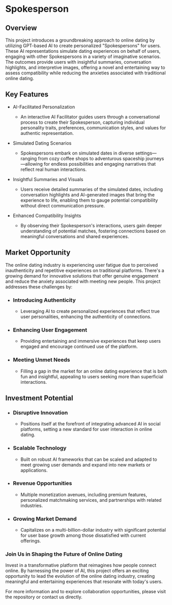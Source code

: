 # Spokesperson
## Overview

This project introduces a groundbreaking approach to online dating by utilizing GPT-based AI to create personalized "Spokespersons" for users. These AI representations simulate dating experiences on behalf of users, engaging with other Spokespersons in a variety of imaginative scenarios. The outcomes provide users with insightful summaries, conversation highlights, and interpretive images, offering a novel and entertaining way to assess compatibility while reducing the anxieties associated with traditional online dating.

## Key Features

- AI-Facilitated Personalization

  - An interactive AI Facilitator guides users through a conversational process to create their Spokesperson, capturing individual personality traits, preferences, communication styles, and values for authentic representation.

- Simulated Dating Scenarios

  - Spokespersons embark on simulated dates in diverse settings—ranging from cozy coffee shops to adventurous spaceship journeys—allowing for endless possibilities and engaging narratives that reflect real human interactions.

- Insightful Summaries and Visuals

  - Users receive detailed summaries of the simulated dates, including conversation highlights and AI-generated images that bring the experience to life, enabling them to gauge potential compatibility without direct communication pressure.

- Enhanced Compatibility Insights

  - By observing their Spokesperson's interactions, users gain deeper understanding of potential matches, fostering connections based on meaningful conversations and shared experiences.

## Market Opportunity

The online dating industry is experiencing user fatigue due to perceived inauthenticity and repetitive experiences on traditional platforms. There's a growing demand for innovative solutions that offer genuine engagement and reduce the anxiety associated with meeting new people. This project addresses these challenges by:

- ### Introducing Authenticity

  - Leveraging AI to create personalized experiences that reflect true user personalities, enhancing the authenticity of connections.

- ### Enhancing User Engagement

  - Providing entertaining and immersive experiences that keep users engaged and encourage continued use of the platform.

- ### Meeting Unmet Needs

  - Filling a gap in the market for an online dating experience that is both fun and insightful, appealing to users seeking more than superficial interactions.

## Investment Potential

  - ### Disruptive Innovation

    - Positions itself at the forefront of integrating advanced AI in social platforms, setting a new standard for user interaction in online dating.

  - ### Scalable Technology

    - Built on robust AI frameworks that can be scaled and adapted to meet growing user demands and expand into new markets or applications.

  - ### Revenue Opportunities

    - Multiple monetization avenues, including premium features, personalized matchmaking services, and partnerships with related industries.

- ### Growing Market Demand

  - Capitalizes on a multi-billion-dollar industry with significant potential for user base growth among those dissatisfied with current offerings.

### Join Us in Shaping the Future of Online Dating

Invest in a transformative platform that reimagines how people connect online. By harnessing the power of AI, this project offers an exciting opportunity to lead the evolution of the online dating industry, creating meaningful and entertaining experiences that resonate with today's users.

For more information and to explore collaboration opportunities, please visit the repository or contact us directly.

